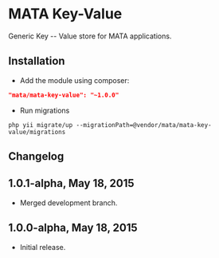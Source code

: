MATA Key-Value
==========================================

Generic Key -- Value store for MATA applications.

Installation
------------

- Add the module using composer: 

```json
"mata/mata-key-value": "~1.0.0"
```

-  Run migrations
```
php yii migrate/up --migrationPath=@vendor/mata/mata-key-value/migrations
```


Changelog
---------

## 1.0.1-alpha, May 18, 2015

- Merged development branch.


## 1.0.0-alpha, May 18, 2015

- Initial release.
